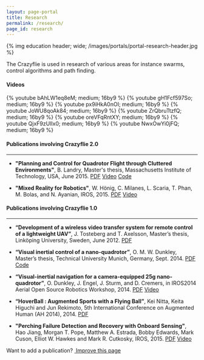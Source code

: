 ```yaml
---
layout: page-portal
title: Research
permalink: /research/
page_id: research
---
```


{% img education header; wide; /images/portals/portal-research-header.jpg %}


The Crazyflie is used in research of various areas for instance swarms, control algorithms and path finding. 



#### Videos

{% youtube bAhLW1eq8eM; medium; 16by9 %}
{% youtube gH1Fcf597So; medium; 16by9 %}
{% youtube px9iHkA0nOI; medium; 16by9 %}
{% youtube JoWU8qoAk84; medium; 16by9 %}
{% youtube ZrQbruTtzfQ; medium; 16by9 %}
{% youtube oreVFqRntXY; medium; 16by9 %}
{% youtube QjxF9zUlIx0; medium; 16by9 %}
{% youtube NwxOwYi0jFQ; medium; 16by9 %}


#### Publications involving Crazyflie 2.0
---
* **"Planning and Control for Quadrotor Flight through Cluttered Environments"**, B. Landry,  Master's thesis, Massachusetts Institute of Technology, USA, June 2015.
[PDF](http://groups.csail.mit.edu/robotics-center/public_papers/Landry15.pdf) 
[Video](https://www.youtube.com/watch?v=v-s564NoAu0) 
[Code](https://github.com/blandry/crazyflie-tools)

* **"Mixed Reality for Robotics"**, W. Hönig, C. Milanes, L. Scaria, T. Phan, M. Bolas, and N. Ayanian, IROS, 2015.
[PDF](http://www-bcf.usc.edu/~ayanian/files/Ayanian_IROS2015a.pdf) 
[Video](https://www.youtube.com/watch?v=px9iHkA0nOI)


#### Publications involving Crazyflie 1.0
---
* **“Development of a wireless video transfer system for remote control of a lightweight UAV”**, J. Tosteberg and T. Axelsson, Master’s thesis, Linköping University, Sweden, June 2012. 
[PDF](http://liu.diva-portal.org/smash/get/diva2:534744/FULLTEXT01.pdf)
  
* **“Visual inertial control of a nano-quadrotor”**, O. M. W. Dunkley, Master’s thesis, Technical University Munich, Germany, Sept. 2014.
[PDF](https://vision.in.tum.de/_media/spezial/bib/dunkley14msc.pdf) 
[Code](https://github.com/omwdunkley/crazyflieROS)
  
* **“Visual-inertial navigation for a camera-equipped 25g nano-quadrotor”**, O. Dunkley, J. Engel, J. Sturm, and D. Cremers,  in IROS2014 Aerial Open Source Robotics Workshop, 2014. 
[PDF](https://vision.in.tum.de/_media/spezial/bib/dunkley14iros.pdf) 
[Video](https://vision.in.tum.de/_media/spezial/bib/dunkley14iros.mp4)

* **“HoverBall : Augmented Sports with a Flying Ball”**, Kei Nitta, Keita Higuchi and Jun Rekimoto, 5th International Conference on Augmented Human (AH 2014), 2014. 
[PDF](https://rekimotolab.files.wordpress.com/2014/02/a13-nitta.pdf)
  
* **"Perching Failure Detection and Recovery with Onboard Sensing"**, Hao Jiang, Morgan T. Pope, Matthew A. Estrada, Bobby Edwards, Mark Cuson, Elliot W. Hawkes and Mark R. Cutkosky, IROS, 2015. 
[PDF](http://bdml.stanford.edu/uploads/Main/PerchingPublications/IROS_2015_Recovery.pdf) 
[Video](https://m.youtube.com/watch?v=xhtbprB5Rqs)

<div class="col-md-12">
  <p class="text-right">Want to add a publication? <a href="https://github.com/bitcraze/bitcraze-website/edit/master/src/{{page.path}}"><i class="fa fa-pencil"></i> &nbsp;Improve this page</a></p>
</div>